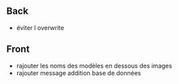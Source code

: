 ## Back
- éviter l overwrite

## Front
- rajouter les noms des modèles en dessous des images
- rajouter message addition base de données